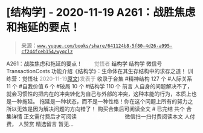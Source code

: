 # [结构学] - 2020-11-19 A261：战胜焦虑和拖延的要点！

> 来源：[`www.yuque.com/books/share/641124b8-5f80-4d26-a995-cf244fceb154/wyqclz`](https://www.yuque.com/books/share/641124b8-5f80-4d26-a995-cf244fceb154/wyqclz)

<ne-p id="520f42f3293818f927861ebbd5b15da4_p_0" data-lake-id="520f42f3293818f927861ebbd5b15da4_p_0"><ne-text id="uc1553e23" style="color: rgb(51, 51, 51);">A261：战胜焦虑和拖延的要点！</ne-text></ne-p> <ne-p id="db17f3cd5b5a7761968df86f4471fbdd" data-lake-id="db17f3cd5b5a7761968df86f4471fbdd"><ne-text id="u8506fef5" ne-fontsize="12" style="color: rgb(255, 255, 255);">原创</ne-text><ne-text id="uaaff8350" style="color: rgb(140, 140, 140);">觉悟者</ne-text> <ne-text id="uc202d81b" ne-fontsize="14">结构学</ne-text></ne-p> <ne-p id="c80d1bfdb4b6eb2b97f446481dd42831" data-lake-id="c80d1bfdb4b6eb2b97f446481dd42831"><ne-text id="u6dfc6e15" ne-fontsize="14" ne-bold="true" style="color: rgb(51, 51, 51);">结构学</ne-text></ne-p> <ne-p id="8041a3c51eff20a07e05f722b4a9bbe0" data-lake-id="8041a3c51eff20a07e05f722b4a9bbe0"><ne-text id="u888eda6a" ne-fontsize="14" style="color: rgb(51, 51, 51);">微信号</ne-text><ne-text id="u69bc6e26" ne-fontsize="14" style="color: rgb(51, 51, 51);">TransactionCosts</ne-text></ne-p> <ne-p id="af2e6b2aa76315b31e8b43fa51881056" data-lake-id="af2e6b2aa76315b31e8b43fa51881056"><ne-text id="ua32bcb41" ne-fontsize="14" style="color: rgb(51, 51, 51);">功能介绍</ne-text><ne-text id="uc93ff953" ne-fontsize="14" style="color: rgb(51, 51, 51);">《结构学》：生命体在其生存结构中的求存之道！ 训练营：觉悟社</ne-text></ne-p> <ne-p id="37a2719ccb03a58daf851d36ec8cf751" data-lake-id="37a2719ccb03a58daf851d36ec8cf751"><ne-text id="u8ce392ec" style="color: rgb(140, 140, 140);">2020-11-19</ne-text>[<ne-text id="uf7527ea9" ne-fontsize="14">原文</ne-text>](https://mp.weixin.qq.com/s?__biz=MzIzMDYwOTM0Mg==&mid=2247484776&idx=1&sn=625b7f522bf54b53158b7de35f754e0b&chksm=e8b19db9dfc614afebf419ad8a77e144dfc66cf90696f47e3b4398440a3229b07b95cca43e1e#rd))<ne-text id="u1628ccee" ne-fontsize="14" style="color: rgb(140, 140, 140);">发表于</ne-text></ne-p> <ne-p id="809dcaa723797cf571127623aa3611dd" data-lake-id="809dcaa723797cf571127623aa3611dd"><ne-text id="u2cfda83d" style="color: rgb(51, 51, 51);">收录于合集</ne-text></ne-p> <ne-p id="5c51b64d527d14b4dfe7ac5531a72cbd" data-lake-id="5c51b64d527d14b4dfe7ac5531a72cbd"><ne-text id="u7a3c3d9b" style="color: rgb(51, 51, 51);">#精神结构 127 个</ne-text></ne-p> <ne-p id="3f775c311a6b8c95433ab4bd3332058a" data-lake-id="3f775c311a6b8c95433ab4bd3332058a"><ne-text id="uaa7137c8" style="color: rgb(51, 51, 51);">#人际关系 11 个</ne-text></ne-p> <ne-p id="21ed4bf097d4db5454f5773718b64a81" data-lake-id="21ed4bf097d4db5454f5773718b64a81"><ne-text id="u38cd840c" style="color: rgb(51, 51, 51);">#自我价值 6 个</ne-text></ne-p> <ne-p id="12933809f15bfd87ffccfbe01a94833d" data-lake-id="12933809f15bfd87ffccfbe01a94833d"><ne-text id="u287ffb7d" style="color: rgb(51, 51, 51);">#破局 10 个</ne-text></ne-p> <ne-p id="f6bdd3b0f1ac569fa6e5829fc4cd4331" data-lake-id="f6bdd3b0f1ac569fa6e5829fc4cd4331"><ne-text id="u3faea044" style="color: rgb(51, 51, 51);">#结构学 110 个</ne-text></ne-p> <ne-p id="1aed99de064b15aa2010151b4a940d07" data-lake-id="1aed99de064b15aa2010151b4a940d07"><ne-text id="u2dd73030" style="color: rgb(51, 51, 51);">前言</ne-text></ne-p> <ne-p id="4447d1e15f84a68ae6de12b589db4c8d" data-lake-id="4447d1e15f84a68ae6de12b589db4c8d"><ne-text id="u0b26bbb1" style="color: rgb(51, 51, 51);">人自身的问题解决不了，就会习惯性的把内在的冲突转化为自己与外部的冲突，这种本能的行为，本质上也是一种拖延。</ne-text></ne-p> <ne-p id="fdcef9e2335cf71c40e1cf0099d8b73d" data-lake-id="fdcef9e2335cf71c40e1cf0099d8b73d"><ne-text id="u02fe3977" style="color: rgb(51, 51, 51);">拖延是一种状态，而不是一种性格！你在这个问题上所有的努力之所以无效是因为解决问题的方向错了！</ne-text></ne-p> <ne-p id="0fc918a5aea54a78fc5202f7cbf9c4af" data-lake-id="0fc918a5aea54a78fc5202f7cbf9c4af" ne-alignment="center"><ne-text id="ue456b118" style="color: rgb(51, 51, 51);">购买合集后可阅读全文</ne-text></ne-p> <ne-p id="71006af52184cccacf59a2177e99d28f" data-lake-id="71006af52184cccacf59a2177e99d28f" ne-alignment="center"><ne-text id="u1c084d21" style="color: rgb(51, 51, 51);">#</ne-text></ne-p> <ne-p id="a680cc36f1f8da9f5609e82fe52c1858" data-lake-id="a680cc36f1f8da9f5609e82fe52c1858" ne-alignment="center"><ne-text id="u4d08cbd0" style="color: rgb(51, 51, 51);">已完结 共个</ne-text></ne-p> <ne-p id="09110009657f31d0f1786edbdd5dbcf4" data-lake-id="09110009657f31d0f1786edbdd5dbcf4" ne-alignment="center"><ne-text id="u9b6be69c" ne-fontsize="16">合集详情</ne-text></ne-p> <ne-p id="11b5306ecb06f674ff8837d12b674f05" data-lake-id="11b5306ecb06f674ff8837d12b674f05" ne-alignment="center"><ne-text id="u69493442" style="color: rgb(51, 51, 51);">正文需付费后才可阅读</ne-text></ne-p> <ne-p id="357c47206db6f5214c1f304e18533ece" data-lake-id="357c47206db6f5214c1f304e18533ece" ne-alignment="center"><ne-text id="u508733a6" style="color: rgb(255, 255, 255);">加载中</ne-text></ne-p> <ne-p id="cee52c7000d08d2118e5c690dcf31b5c" data-lake-id="cee52c7000d08d2118e5c690dcf31b5c" ne-alignment="center"><ne-text id="u77f8744a" style="color: rgb(255, 255, 255);"> 微信豆购买</ne-text></ne-p> <ne-p id="5dd19f88aea00d1500bb189cf78b3702" data-lake-id="5dd19f88aea00d1500bb189cf78b3702" ne-alignment="center"><ne-text id="u4e28e985" style="color: rgb(51, 51, 51);">微信扫一扫付费阅读本文</ne-text></ne-p> <ne-p id="4bad351923f4c0a87b55fe5071f36862" data-lake-id="4bad351923f4c0a87b55fe5071f36862" ne-alignment="center"><ne-text id="u2a8b2f14" ne-fontsize="13" style="color: rgb(51, 51, 51);">人付费， 人赞赏</ne-text></ne-p> <ne-h3 id="BySeA" data-lake-id="BySeA"><ne-heading-ext><ne-heading-anchor></ne-heading-anchor><ne-heading-fold></ne-heading-fold></ne-heading-ext><ne-heading-content><ne-text id="u4f0ee0d9" ne-fontsize="16" style="color: rgb(51, 51, 51);">精选留言</ne-text></ne-heading-content></ne-h3> <ne-p id="41a895f9ac5e88eb3e39c45d310e4d0f" data-lake-id="41a895f9ac5e88eb3e39c45d310e4d0f"><ne-text id="u345010ad" style="color: rgb(51, 51, 51);">暂无...</ne-text></ne-p>